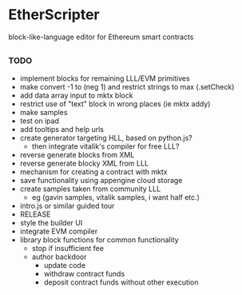 # EtherScripter
block-like-language editor for Ethereum smart contracts
##

### TODO
* implement blocks for remaining LLL/EVM primitives
* make convert -1 to (neg 1) and restrict strings to max (.setCheck)
* add data array input to mktx block
* restrict use of "text" block in wrong places (ie mktx addy)
* make samples
* test on ipad
* add tooltips and help urls
* create generator targeting HLL, based on python.js?
  - then integrate vitalik's compiler for free LLL?
* reverse generate blocks from XML 
* reverse generate blocky XML from LLL
* mechanism for creating a contract with mktx
* save functionality using appengine cloud storage
* create samples taken from community LLL
  - eg (gavin samples, vitalik samples, i want half etc.)
* intro.js or similar guided tour
* RELEASE
* style the builder UI
* integrate EVM compiler
* library block functions for common functionality
  - stop if insufficient fee
  - author backdoor
    * update code
    * withdraw contract funds
    * deposit contract funds without other execution
